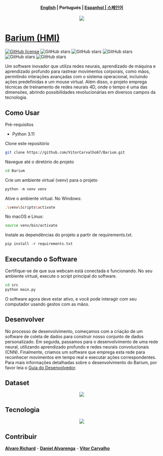 <h4 align="center">
    <p>
        <a href="https://github.com/VitorCarvalho67/Barium/blob/main/README_pt-br.md">English</a> |
        <b>Portugués</b> |
        <a href="https://github.com/VitorCarvalho67/Barium/blob/main/README_pt-br.md">Espanhol</b> |
         <c></c> 
        <a href="https://github.com/VitorCarvalho67/Barium/blob/main/README_ko.md">스페인어</c>
    </p>
</h4>

<p align="center">
  <img src="https://github.com/VitorCarvalho67/Barium/assets/102667323/c3067279-4aee-4b25-851b-8ebe5fe9449d" />
</p>

# Barium (HMI) 

[![GitHub license](https://img.shields.io/github/license/vitorcarvalho67/Barium)](vitorcarvalho67/Barium/blob/master/LICENSE) ![GitHub stars](https://img.shields.io/github/stars/vitorcarvalho67/Barium) ![GitHub stars](https://img.shields.io/github/languages/count/vitorcarvalho67/Barium) ![GitHub stars](https://img.shields.io/github/languages/top/vitorcarvalho67/Barium) ![GitHub stars](https://img.shields.io/github/repo-size/vitorcarvalho67/Barium) ![GitHub stars](https://img.shields.io/github/languages/code-size/vitorcarvalho67/Barium)

Um software inovador que utiliza redes neurais, aprendizado de máquina e aprendizado profundo para rastrear movimentos corporais, como mãos, permitindo interações avançadas com o sistema operacional, incluindo ações predefinidas e um mouse virtual. Além disso, o projeto emprega técnicas de treinamento de redes neurais 4D, onde o tempo é uma das dimensões, abrindo possibilidades revolucionárias em diversos campos da tecnologia.



## Como Usar
Pré-requisitos
- Python 3.11

Clone este repositório

```bash
git clone https://github.com/VitorCarvalho67/Barium.git
```

Navegue até o diretório do projeto

```bash
cd Barium
```

Crie um ambiente virtual (venv) para o projeto

```python
python -m venv venv
```

Ative o ambiente virtual.
No Windows:

```bash
.\venv\Scripts\activate
```

No macOS e Linux:

```bash
source venv/bin/activate
```

Instale as dependências do projeto a partir de requirements.txt.

```python
pip install -r requirements.txt
```

## Executando o Software

Certifique-se de que sua webcam está conectada e funcionando.
No seu ambiente virtual, execute o script principal do software.

```bash
cd src
python main.py
```
O software agora deve estar ativo, e você pode interagir com seu computador usando gestos com as mãos.

## Desenvolver

No processo de desenvolvimento, começamos com a criação de um software de coleta de dados para construir nosso conjunto de dados personalizado. Em seguida, passamos para o desenvolvimento de uma rede neural, utilizando aprendizado profundo e redes neurais convolucionais (CNN). Finalmente, criamos um software que emprega esta rede para reconhecer movimentos em tempo real e executar ações correspondentes. Para mais informações detalhadas sobre o desenvolvimento do Barium, por favor leia o [Guia do Desenvolvedor][Dev].

 
 ## Dataset

 <p align="center">
  <img src="https://github.com/VitorCarvalho67/Barium/assets/102667323/e036d641-13af-40fd-bda5-18aee6fab524" />
</p>

## Tecnologia

<p align="center">
  <img src="https://github.com/Daniel-Alvarenga/Barium/assets/128755697/6062d456-7840-4df6-b325-0d7b3380e9d5" />
</p>

## Contribuir


**[Alvaro Richard]** -
**[Daniel Alvarenga]** -
**[Vitor Carvalho]**

[Alvaro Richard]: https://github.com/alvarorichard
[Daniel Alvarenga]: https://github.com/Daniel-Alvarenga
[Vitor Carvalho]: https://github.com/VitorCarvalho67

[dev]:DEV.md  


